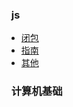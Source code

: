 
### &nbsp;&nbsp;js 
  * [闭包](js/closure)
  * [指南](js/js)
  * [其他](js/others)

### &nbsp;&nbsp;计算机基础